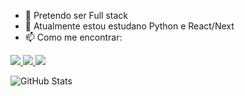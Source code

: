 - 🔭 Pretendo ser Full stack
- 🌱 Atualmente estou estudano Python e React/Next
- 📫 Como me encontrar:
<div>
  <a href="https://instagram.com/mandakjkk_" target="_blank">
    <img src="https://img.shields.io/badge/-Instagram-%23E4405F?style=for-the-badge&logo=instagram&logoColor=white" />
  </a>
  <a href="https://www.linkedin.com/in/Amanda Santos" target="_blank">
    <img src="https://img.shields.io/badge/-LinkedIn-%230077B5?style=for-the-badge&logo=linkedin&logoColor=white" />
  </a>
  <a href="mailto:amandsan08@gmail.com" target="_blank">
    <img src="https://img.shields.io/badge/Gmail-D14836?style=for-the-badge&logo=gmail&logoColor=white" />
  </a>
</div>




![GitHub Stats](https://github-readme-stats.vercel.app/api/top-langs/?username=SDamanda&theme=jolly&show_icons=true&hide_border=true&layout=compact)


